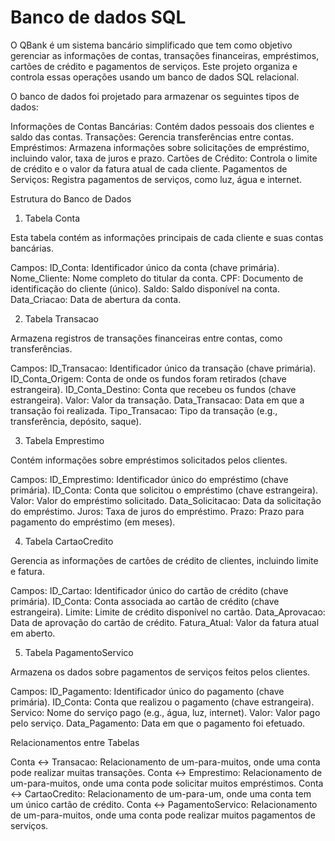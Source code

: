 # Banco de dados SQL

O QBank é um sistema bancário simplificado que tem como objetivo gerenciar as informações de contas, transações financeiras, empréstimos, cartões de crédito e pagamentos de serviços. Este projeto organiza e controla essas operações usando um banco de dados SQL relacional.

O banco de dados foi projetado para armazenar os seguintes tipos de dados:


Informações de Contas Bancárias: Contém dados pessoais dos clientes e saldo das contas.
Transações: Gerencia transferências entre contas.
Empréstimos: Armazena informações sobre solicitações de empréstimo, incluindo valor, taxa de juros e prazo.
Cartões de Crédito: Controla o limite de crédito e o valor da fatura atual de cada cliente.
Pagamentos de Serviços: Registra pagamentos de serviços, como luz, água e internet.

Estrutura do Banco de Dados
1. Tabela Conta

Esta tabela contém as informações principais de cada cliente e suas contas bancárias.

Campos:
        ID_Conta: Identificador único da conta (chave primária).
        Nome_Cliente: Nome completo do titular da conta.
        CPF: Documento de identificação do cliente (único).
        Saldo: Saldo disponível na conta.
        Data_Criacao: Data de abertura da conta.

2. Tabela Transacao

Armazena registros de transações financeiras entre contas, como transferências.

Campos:
        ID_Transacao: Identificador único da transação (chave primária).
        ID_Conta_Origem: Conta de onde os fundos foram retirados (chave estrangeira).
        ID_Conta_Destino: Conta que recebeu os fundos (chave estrangeira).
        Valor: Valor da transação.
        Data_Transacao: Data em que a transação foi realizada.
        Tipo_Transacao: Tipo da transação (e.g., transferência, depósito, saque).

3. Tabela Emprestimo

Contém informações sobre empréstimos solicitados pelos clientes.

Campos:
        ID_Emprestimo: Identificador único do empréstimo (chave primária).
        ID_Conta: Conta que solicitou o empréstimo (chave estrangeira).
        Valor: Valor do empréstimo solicitado.
        Data_Solicitacao: Data da solicitação do empréstimo.
        Juros: Taxa de juros do empréstimo.
        Prazo: Prazo para pagamento do empréstimo (em meses).

4. Tabela CartaoCredito

Gerencia as informações de cartões de crédito de clientes, incluindo limite e fatura.

Campos:
        ID_Cartao: Identificador único do cartão de crédito (chave primária).
        ID_Conta: Conta associada ao cartão de crédito (chave estrangeira).
        Limite: Limite de crédito disponível no cartão.
        Data_Aprovacao: Data de aprovação do cartão de crédito.
        Fatura_Atual: Valor da fatura atual em aberto.

5. Tabela PagamentoServico

Armazena os dados sobre pagamentos de serviços feitos pelos clientes.

Campos:
        ID_Pagamento: Identificador único do pagamento (chave primária).
        ID_Conta: Conta que realizou o pagamento (chave estrangeira).
        Servico: Nome do serviço pago (e.g., água, luz, internet).
        Valor: Valor pago pelo serviço.
        Data_Pagamento: Data em que o pagamento foi efetuado.

Relacionamentos entre Tabelas

 Conta <-> Transacao: Relacionamento de um-para-muitos, onde uma conta pode realizar muitas transações.
 Conta <-> Emprestimo: Relacionamento de um-para-muitos, onde uma conta pode solicitar muitos empréstimos.
 Conta <-> CartaoCredito: Relacionamento de um-para-um, onde uma conta tem um único cartão de crédito.
 Conta <-> PagamentoServico: Relacionamento de um-para-muitos, onde uma conta pode realizar muitos pagamentos de serviços.



  
